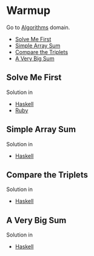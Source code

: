 # Warmup
Go to [Algorithms](../../algorithms) domain.

- [Solve Me First](#solve-me-first)
- [Simple Array Sum](#simple-array-sum)
- [Compare the Triplets](#compare-the-triplets)
- [A Very Big Sum](#a-very-big-sum)

## Solve Me First
Solution in
- [Haskell](solve-me-first/haskell)
- [Ruby](solve-me-first/ruby)

## Simple Array Sum
Solution in
- [Haskell](simple-array-sum/haskell)

## Compare the Triplets
Solution in
- [Haskell](compare-the-triplets/haskell)

## A Very Big Sum
Solution in
- [Haskell](a-very-big-sum/haskell)